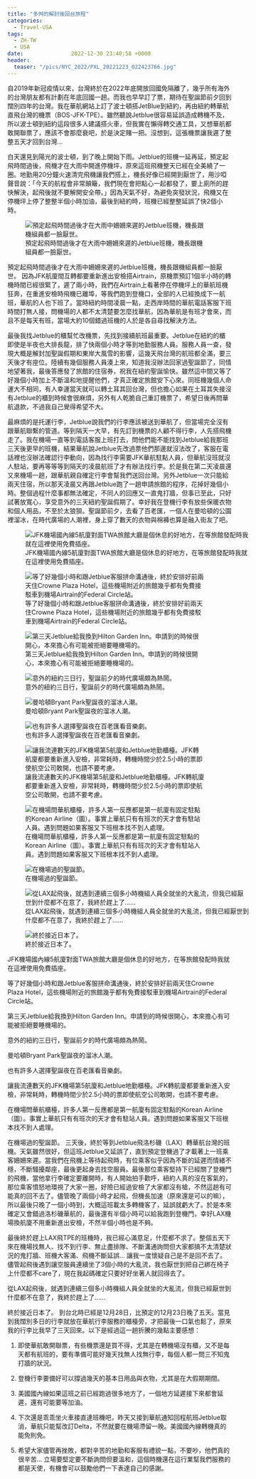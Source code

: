 ```yaml
---
title: "多舛的解封後回台旅程"
categories:
  - Travel-USA
tags:
  - ZH-TW
  - USA
date:               2022-12-30 23:40:58 +0000
header:
  teaser: "/pics/NYC_2022/PXL_20221223_022423766.jpg"
---
```


自2019年新冠疫情以來，台灣終於在2022年底開放回國免隔離了，幾乎所有海外的台灣朋友都有計劃在年底回國一趟。而我也早早訂了票，期待在聖誕節前夕回到闊別四年的台灣。我在華航網站上訂了波士頓搭JetBlue到紐約，再由紐約轉華航直飛台灣的機票（BOS-JFK-TPE）。雖然聽說Jetblue很容易延誤造成轉機不及，所以波士頓到紐約這段很多人建議搭火車，但我實在懶得轉交通工具，又想華航都敢開聯票了，應該不會那麼衰吧，於是決定賭一把。沒想到，這張機票讓我遲了整整五天才回到台灣…

白天還見到陽光的波士頓，到了晚上開始下雨。Jetblue的班機一延再延，預定起飛時間過後，飛機才在大雨中開進停機坪，原來這班飛機整天已經在全美繞了一圈。地勤用20分鐘火速清完飛機讓我們搭上，機長好像已經開到厭世了，用沙啞聲音說：「今天的航程會非常顛簸，我們現在會把點心一起都發了，要上廁所的趕快解決，起飛後就不要解開安全帶。」因為天氣不好，為避免突發狀況，飛機又在停機坪上停了整整半個小時加油，最後到紐約時，班機已經整整延誤了快2個小時。

<figure style="width: 80%" class="align-center">
<img src="/pics/NYC_2022/PXL_20221223_022423766.jpg" alt="預定起飛時間過後才在大雨中姍姍來遲的Jetblue班機，機長跟機組員都一臉厭世。">
<figcaption>預定起飛時間過後才在大雨中姍姍來遲的Jetblue班機，機長跟機組員都一臉厭世。</figcaption>
</figure>

預定起飛時間過後才在大雨中姍姍來遲的Jetblue班機，機長跟機組員都一臉厭世。
因為JFK航廈間互轉都要重新進出安檢搭Airtrain，原機票預訂1個半小時的轉機時間已經很緊了，遲了兩小時，我們在Airtrain上看著停在停機坪上的華航班機狂奔，在重進安檢時飛機已離埠，等我們跑到登機口，全部的人已經換成下一航班，華航的人也下班了。當時紐約時間凌晨一點，走西岸時間的華航電話客服下班時間打無人接，問機場的人都不太清楚要怎麼找華航，因為華航是有班才會來，而且不是每天有班，當場大約10個錯過班機的人於是各自尋找解決方法。

最後我找Jetblue的櫃幫忙改機票，先找到接續航班最重要。Jetblue在紐約的櫃即使是半夜也大排長龍，排了快兩個小時才等到地勤服務人員。服務人員一查，發現大概是解封加聖誕假期和東岸大風雪的影響，這幾天飛台灣的航班都全滿，要三天後才有座位。陸續有幾個服務人員湊上來，知道我沒辦法回家過聖誕節了，同情地望著我，最後答應發了旅館的住宿券，祝我在紐約聖誕愉快。雖然這中間又等了好幾個小時加上不斷溫和地提醒他們，才真正確定旅館安下心來。同班機幾個人命運大不相同，有人幸運當天就可以轉土耳其回台灣，但也擔心如果在土耳其失接沒有Jetblue的櫃到時候會很麻煩，另外有人乾脆自己重訂機票了，希望日後再問華航退款，不過我自己覺得希望不大。

最麻煩的是托運行李，Jetblue說我們的行李應該被送到華航了，但當場完全沒有跟華航聯繫的管道。等到隔天一大早，有先訂到機票的人顧不得行李，人先搭飛機走了。我在機場一直等到電話客服上班打去，問他們能不能找到Jetblue給我那班三天後更早的班機，結果華航說Jetblue先改過票他們那邊就沒法改了，客服在電話裡也沒辦法確認行李動向，因為找行李需要JFK華航駐點人員，但華航沒班就沒人駐站，要再等等等到隔天的凌晨航班了才有辦法找行李。於是我在第二天凌晨還又來機場一趟，跟華航親自確定行李會幫我們送回台灣。另外Jetblue一次只能給兩天住宿，所以那天凌晨又再跟Jetblue跑了一趟申請旅館的程序，花掉好幾個小時。整個過程什麼事都無法確定，不同人的回應又一直鬼打牆，但事已至此，只好試著放寬心，享受意外的三天紐約聖誕假期了。幸好我在登機行李有放些保暖衣物和個人用品，不至於太狼狽。聖誕節前夕，去看了百老匯，一個人在曼哈頓的公園裡溜冰，在時代廣場的人潮裡，身上穿了數天的衣物與棉褲也算是融入街友了吧。

<figure style="width: 100%" class="align-center">
<img src="/pics/NYC_2022/PXL_20221223_100252012.jpg" alt="JFK機場國內線5航廈對面TWA旅館大廳是個休息的好地方，在等旅館發配時我就在這裡使用免費插座。">
<figcaption>JFK機場國內線5航廈對面TWA旅館大廳是個休息的好地方，在等旅館發配時我就在這裡使用免費插座。</figcaption>
</figure>
<figure style="width: 80%" class="align-center">
<img src="/pics/NYC_2022/PXL_20221223_181653538.jpg" alt="等了好幾個小時和跟Jetblue客服拼命溝通後，終於安排好前兩天住Crowne Plaza Hotel，這些機場附近的旅館幾乎都有免費接駁車到機場Airtrain的Federal Circle站。">
<figcaption>等了好幾個小時和跟Jetblue客服拼命溝通後，終於安排好前兩天住Crowne Plaza Hotel，這些機場附近的旅館幾乎都有免費接駁車到機場Airtrain的Federal Circle站。</figcaption>
</figure>
<figure style="width: 80%" class="align-center">
<img src="/pics/NYC_2022/PXL_20221225_144450185.jpg" alt="第三天Jetblue給我換到Hilton Garden Inn。申請到的時候很開心，本來擔心有可能被拒絕要睡機場的。">
<figcaption>第三天Jetblue給我換到Hilton Garden Inn。申請到的時候很開心，本來擔心有可能被拒絕要睡機場的。</figcaption>
</figure>
<figure style="width: 100%" class="align-center">
<img src="/pics/NYC_2022/PXL_20221224_154419044.jpg" alt="意外的紐約三日行，聖誕前夕的時代廣場頗為熱鬧。">
<figcaption>意外的紐約三日行，聖誕前夕的時代廣場頗為熱鬧。</figcaption>
</figure>
<figure style="width: 100%" class="align-center">
<img src="/pics/NYC_2022/PXL_20221224_231820829.jpg" alt="曼哈頓Bryant Park聖誕夜的溜冰人潮。">
<figcaption>曼哈頓Bryant Park聖誕夜的溜冰人潮。</figcaption>
</figure>
<figure style="width: 100%" class="align-center">
<img src="/pics/NYC_2022/PXL_20221224_214041102.jpg" alt="也有許多人選擇聖誕夜在百老匯看音樂劇。">
<figcaption>也有許多人選擇聖誕夜在百老匯看音樂劇。</figcaption>
</figure>
<figure style="width: 80%" class="align-center">
<img src="/pics/NYC_2022/PXL_20221226_184107448.jpg" alt="讓我流連數天的JFK機場第5航廈和Jetblue地勤櫃檯。JFK轉航廈都要重新進入安檢，非常耗時，轉機時間少於2.5小時的票即使航空公司敢開，也請不要考慮。">
<figcaption>讓我流連數天的JFK機場第5航廈和Jetblue地勤櫃檯。JFK轉航廈都要重新進入安檢，非常耗時，轉機時間少於2.5小時的票即使航空公司敢開，也請不要考慮。</figcaption>
</figure>
<figure style="width: 80%" class="align-center">
<img src="/pics/NYC_2022/PXL_20221226_181904964.jpg" alt="在機場問華航櫃檯，許多人第一反應都是第一航廈有固定駐點的Korean Airline（圖）。事實上華航只有有班次的天才會有駐站人員。遇到問題如果客服又下班根本找不到人處理。">
<figcaption>在機場問華航櫃檯，許多人第一反應都是第一航廈有固定駐點的Korean Airline（圖）。事實上華航只有有班次的天才會有駐站人員。遇到問題如果客服又下班根本找不到人處理。</figcaption>
</figure>
<figure style="width: 80%" class="align-center">
<img src="/pics/NYC_2022/PXL_20221226_191414177.jpg" alt="在機場過的聖誕節。">
<figcaption>在機場過的聖誕節。</figcaption>
</figure>
<figure style="width: 100%" class="align-center">
<img src="/pics/NYC_2022/PXL_20221227_130453331.jpg" alt="從LAX起飛後，就遇到連續三個多小時機組人員全就坐的大亂流，但我已經厭世到什麼都不在意了，我終於趕上了……">
<figcaption>從LAX起飛後，就遇到連續三個多小時機組人員全就坐的大亂流，但我已經厭世到什麼都不在意了，我終於趕上了……</figcaption>
</figure>
<figure style="width: 80%" class="align-center">
<img src="/pics/NYC_2022/PXL_20221227_211532923.jpg" alt="終於接近日本了。">
<figcaption>終於接近日本了。</figcaption>
</figure>

JFK機場國內線5航廈對面TWA旅館大廳是個休息的好地方，在等旅館發配時我就在這裡使用免費插座。

等了好幾個小時和跟Jetblue客服拼命溝通後，終於安排好前兩天住Crowne Plaza Hotel，這些機場附近的旅館幾乎都有免費接駁車到機場Airtrain的Federal Circle站。

第三天Jetblue給我換到Hilton Garden Inn。申請到的時候很開心，本來擔心有可能被拒絕要睡機場的。

意外的紐約三日行，聖誕前夕的時代廣場頗為熱鬧。

曼哈頓Bryant Park聖誕夜的溜冰人潮。

也有許多人選擇聖誕夜在百老匯看音樂劇。

讓我流連數天的JFK機場第5航廈和Jetblue地勤櫃檯。JFK轉航廈都要重新進入安檢，非常耗時，轉機時間少於2.5小時的票即使航空公司敢開，也請不要考慮。

在機場問華航櫃檯，許多人第一反應都是第一航廈有固定駐點的Korean Airline（圖）。事實上華航只有有班次的天才會有駐站人員。遇到問題如果客服又下班根本找不到人處理。

在機場過的聖誕節。
三天後，終於等到Jetblue飛洛杉磯（LAX）轉華航台灣的班機。天氣雖然很好，但這班Jetblue又延誤了，直到預定登機過了才載著上一班乘客姍姍來遲。當我們在飛機上等待起飛時，有位乘客似乎因為不斷的延遲而情緒不穩，不斷騷擾鄰座，最後更起身去找空服員。最後那位乘客堅持下已經關了登機門的飛機，當他拿行李確定要離開時，有人開始拍手歡呼，紐約人真的沒在客氣的，那位乘客憤怒地環視了大家一圈，好險已經過安檢了大家都沒有槍，不然這趟有可能真的回不去了。儘管晚了兩個小時才起飛，但機長加速（原來還是可以的嘛），所以最後只晚了一個小時到，大概這班載太多轉機客了，延誤就虧大了。於是本來確定又會錯過洛杉磯華航的，最後還有半個小時可以給我跑到登機門，幸好LAX機場換航廈不用重新進出安檢，不然半個小時也是不夠。

最後終於趕上LAX飛TPE的班機時，我已經心滿意足，什麼都不求了。整個五天下來在機場找無人、找不到行李、無止盡排隊、不斷溝通詢問但大家都搞不太清楚狀況的鬼打牆、班機大客滿、飛機不斷延誤… 讓我一度懷疑自己是不是回不去了。儘管起飛後遇到讓空服員連續坐了3個小時的大亂流，我也厭世到把自己綁在椅子上什麼都不care了，現在我起碼確定只要好好坐著人就回得去了。


從LAX起飛後，就遇到連續三個多小時機組人員全就坐的大亂流，但我已經厭世到什麼都不在意了，我終於趕上了……

終於接近日本了。
到台北時已經是12月28日，比預定的12月23日晚了五天。當見到我闊別多日的行李就放在華航行李服務的櫃檯旁，才把最後一口氣也鬆了，原來我的行李比我早了三天回來。以下是經過這一趟折騰的幾點主要感想：

1. 即使華航敢開聯票，有些機票還是買不得，尤其是在轉機場沒有櫃，又不是每天都有航班的，要有準備可能好幾天找無人找無行李，每個人都一問三不知鬼打牆的狀況。

2. 登機行李要備好可以撐過幾天的基本日用品與衣物，尤其是在大假期期間。

3. 美國國內線如果這班之前已經跑過很多地方了，一個地方延遲接下來都會延遲，還有可能要等加油。

4. 下次還是乖乖坐火車接直達班機吧，昨天又接到華航通知回程航班Jetblue取消，華航只能幫改訂Delta，不然就要在機場滯留一晚。美國國內線轉機真的能免則免。

 5. 希望大家儘管再挫敗，都對辛苦的地勤和客服有禮貌一點，不要吵，他們真的很辛苦… 立場要堅定要不斷詢問但要溫和，這個時機還在這行業幫我們服務的都是天使，有機會可以鼓勵他們一下表達自己的感謝。
